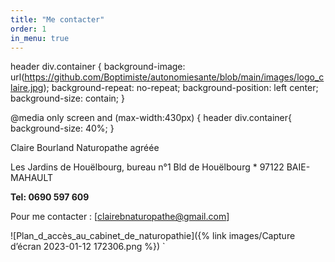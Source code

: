 ```yaml
---
title: "Me contacter"
order: 1
in_menu: true
---
```

header div.container {
  background-image: url(https://github.com/Boptimiste/autonomiesante/blob/main/images/logo_claire.jpg);
  background-repeat: no-repeat;
  background-position: left center;
  background-size: contain;
}

@media only screen and (max-width:430px) {
  header div.container{
      background-size: 40%; }

Claire Bourland Naturopathe agréée

Les Jardins de Houëlbourg, bureau n°1
Bld de Houëlbourg * 97122 BAIE-MAHAULT

**Tel: 0690 597 609**

Pour me contacter : [clairebnaturopathe@gmail.com]

![Plan_d_accès_au_cabinet_de_naturopathie]({% link images/Capture d’écran 2023-01-12 172306.png %})
` 